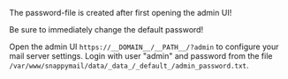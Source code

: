 The password-file is created after first opening the admin UI!

Be sure to immediately change the default password!

Open the admin UI `https://__DOMAIN__/__PATH__/?admin` to configure your mail server settings. Login with user "admin" and password from the file `/var/www/snappymail/data/_data_/_default_/admin_password.txt`.

